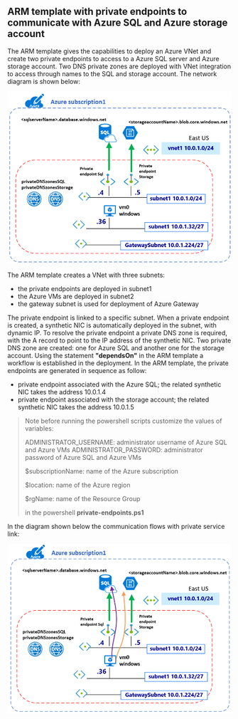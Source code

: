 <properties
pageTitle= 'private service link'
description= "ARM template with private endpoints to communicate through private connection with Azure SQL and Azure storage account"
documentationcenter: na
services=""
documentationCenter="na"
authors="fabferri"
manager=""
editor=""/>

<tags
   ms.service="configuration-Example-Azure"
   ms.devlang="na"
   ms.topic="article"
   ms.tgt_pltfrm="na"
   ms.workload="na"
   ms.date="22/10/2019"
   ms.author="fabferri" />

## ARM template with private endpoints to communicate with Azure SQL and Azure storage account
The ARM template gives the capabilities to deploy an Azure VNet and create two private endpoints to access to a Azure SQL server and Azure storage account. Two DNS private zones are deployed with VNet integration to access through names to the SQL and storage account. The network diagram is shown below:


[![1]][1]

The ARM template creates a VNet with three subnets:
* the private endpoints are deployed in subnet1 
* the Azure VMs are deployed in subnet2
* the gateway subnet is used for deployment of Azure Gateway


The private endpoint is linked to a specific subnet. When a private endpoint is created, a synthetic NIC is automatically deployed in the subnet, with dynamic IP. 
To resolve the private endpoint a private DNS zone is required, with the A record to point to the IP address of the synthetic NIC.
Two private DNS zone are created: one for Azure SQL and another one for the storage account.
Using the statement **"dependsOn"** in the ARM template a workflow is established in the deployment. In the ARM template, the private endpoints are generated in sequence as follow:
   - private endpoint associated with the Azure SQL; the related synthetic NIC takes the address 10.0.1.4
   - private endpoint associated with the storage account; the related synthetic NIC takes the address 10.0.1.5

> Note
> before running the powershell scripts customize the values of variables:
>
>   ADMINISTRATOR_USERNAME: administrator username of Azure SQL and Azure VMs
>   ADMINISTRATOR_PASSWORD: administrator password of Azure SQL and Azure VMs
>   
>   $subscriptionName: name of the Azure subscription
>
>   $location: name of the Azure region
>
>   $rgName: name of the Resource Group
>
> in the powershell **private-endpoints.ps1**
> 
In the diagram shown below the communication flows with private service link:

[![2]][2]



<!--Image References-->

[1]: ./media/network-diagram.png "network overview"
[2]: ./media/flows.png "communication flows with private endpoints"

<!--Link References-->

